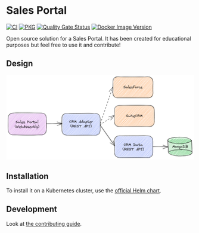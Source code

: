 # Sales Portal

[![CI](https://github.com/devpro/sales-portal/actions/workflows/ci.yaml/badge.svg?branch=main)](https://github.com/devpro/sales-portal/actions/workflows/ci.yaml)
[![PKG](https://github.com/devpro/sales-portal/actions/workflows/pkg.yaml/badge.svg?branch=main)](https://github.com/devpro/sales-portal/actions/workflows/pkg.yaml)
[![Quality Gate Status](https://sonarcloud.io/api/project_badges/measure?project=devpro.salesportal&metric=alert_status)](https://sonarcloud.io/summary/new_code?id=devpro.salesportal)
[![Docker Image Version](https://img.shields.io/docker/v/devprofr/salesportal-wasmapp?label=Docker)](https://hub.docker.com/r/devprofr/salesportal-wasmapp)

Open source solution for a Sales Portal. It has been created for educational purposes but feel free to use it and contribute!

## Design

![Components](./assets/images/salesportal-components.png)

## Installation

To install it on a Kubernetes cluster, use the [official Helm chart](https://github.com/devpro/helm-charts/blob/main/charts/devpro-salesportal/README.md).

## Development

Look at [the contributing guide](CONTRIBUTING.md).
